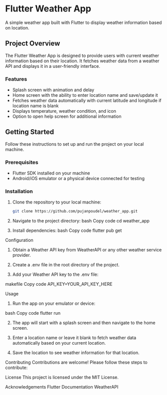 # Flutter Weather App

A simple weather app built with Flutter to display weather information based on location.

## Project Overview

The Flutter Weather App is designed to provide users with current weather information based on their location. It fetches weather data from a weather API and displays it in a user-friendly interface.

### Features

- Splash screen with animation and delay
- Home screen with the ability to enter location name and save/update it
- Fetches weather data automatically with current latitude and longitude if location name is blank
- Displays temperature, weather condition, and icon
- Option to open help screen for additional information

## Getting Started

Follow these instructions to set up and run the project on your local machine.

### Prerequisites

- Flutter SDK installed on your machine
- Android/iOS emulator or a physical device connected for testing

### Installation

1. Clone the repository to your local machine:
   ```bash
   git clone https://github.com/pujanpoudel/weather_app.git

2. Navigate to the project directory:
bash
Copy code
cd weather_app

3. Install dependencies:
bash
Copy code
flutter pub get

Configuration
1. Obtain a Weather API key from WeatherAPI or any other weather service provider.

2. Create a .env file in the root directory of the project.

3. Add your Weather API key to the .env file:

makefile
Copy code
API_KEY=YOUR_API_KEY_HERE

Usage
1. Run the app on your emulator or device:

bash
Copy code
flutter run

2. The app will start with a splash screen and then navigate to the home screen.

3. Enter a location name or leave it blank to fetch weather data automatically based on your current location.

4. Save the location to see weather information for that location.

Contributing
Contributions are welcome! Please follow these steps to contribute:

License
This project is licensed under the MIT License.

Acknowledgements
Flutter Documentation
WeatherAPI